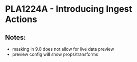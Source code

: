 # PLA1224A - Introducing Ingest Actions

## Notes:
* masking in 9.0 does not allow for live data preview
* preview config will show props/transforms
